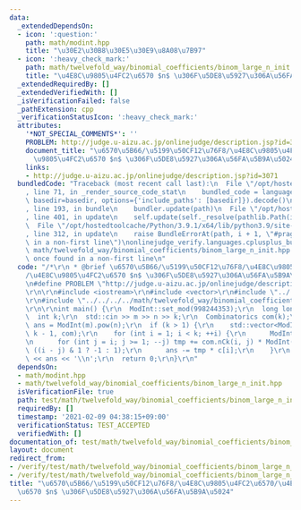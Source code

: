 ```yaml
---
data:
  _extendedDependsOn:
  - icon: ':question:'
    path: math/modint.hpp
    title: "\u30E2\u30B8\u30E5\u30E9\u8A08\u7B97"
  - icon: ':heavy_check_mark:'
    path: math/twelvefold_way/binomial_coefficients/binom_large_n_init.hpp
    title: "\u4E8C\u9805\u4FC2\u6570 $n$ \u306F\u5DE8\u5927\u306A\u56FA\u5B9A\u5024"
  _extendedRequiredBy: []
  _extendedVerifiedWith: []
  _isVerificationFailed: false
  _pathExtension: cpp
  _verificationStatusIcon: ':heavy_check_mark:'
  attributes:
    '*NOT_SPECIAL_COMMENTS*': ''
    PROBLEM: http://judge.u-aizu.ac.jp/onlinejudge/description.jsp?id=3071
    document_title: "\u6570\u5B66/\u5199\u50CF12\u76F8/\u4E8C\u9805\u4FC2\u6570/\u4E8C\
      \u9805\u4FC2\u6570 $n$ \u306F\u5DE8\u5927\u306A\u56FA\u5B9A\u5024"
    links:
    - http://judge.u-aizu.ac.jp/onlinejudge/description.jsp?id=3071
  bundledCode: "Traceback (most recent call last):\n  File \"/opt/hostedtoolcache/Python/3.9.1/x64/lib/python3.9/site-packages/onlinejudge_verify/documentation/build.py\"\
    , line 71, in _render_source_code_stat\n    bundled_code = language.bundle(stat.path,\
    \ basedir=basedir, options={'include_paths': [basedir]}).decode()\n  File \"/opt/hostedtoolcache/Python/3.9.1/x64/lib/python3.9/site-packages/onlinejudge_verify/languages/cplusplus.py\"\
    , line 193, in bundle\n    bundler.update(path)\n  File \"/opt/hostedtoolcache/Python/3.9.1/x64/lib/python3.9/site-packages/onlinejudge_verify/languages/cplusplus_bundle.py\"\
    , line 401, in update\n    self.update(self._resolve(pathlib.Path(included), included_from=path))\n\
    \  File \"/opt/hostedtoolcache/Python/3.9.1/x64/lib/python3.9/site-packages/onlinejudge_verify/languages/cplusplus_bundle.py\"\
    , line 312, in update\n    raise BundleErrorAt(path, i + 1, \"#pragma once found\
    \ in a non-first line\")\nonlinejudge_verify.languages.cplusplus_bundle.BundleErrorAt:\
    \ math/twelvefold_way/binomial_coefficients/binom_large_n_init.hpp: line 6: #pragma\
    \ once found in a non-first line\n"
  code: "/*\r\n * @brief \u6570\u5B66/\u5199\u50CF12\u76F8/\u4E8C\u9805\u4FC2\u6570\
    /\u4E8C\u9805\u4FC2\u6570 $n$ \u306F\u5DE8\u5927\u306A\u56FA\u5B9A\u5024\r\n */\r\
    \n#define PROBLEM \"http://judge.u-aizu.ac.jp/onlinejudge/description.jsp?id=3071\"\
    \r\n\r\n#include <iostream>\r\n#include <vector>\r\n#include \"../../../../math/modint.hpp\"\
    \r\n#include \"../../../../math/twelvefold_way/binomial_coefficients/binom_large_n_init.hpp\"\
    \r\n\r\nint main() {\r\n  ModInt::set_mod(998244353);\r\n  long long m, n;\r\n\
    \  int k;\r\n  std::cin >> m >> n >> k;\r\n  Combinatorics com(k);\r\n  ModInt\
    \ ans = ModInt(m).pow(n);\r\n  if (k > 1) {\r\n    std::vector<ModInt> c = binom_large_n_init(m,\
    \ k - 1, com);\r\n    for (int i = 1; i < k; ++i) {\r\n      ModInt tmp = 0;\r\
    \n      for (int j = i; j >= 1; --j) tmp += com.nCk(i, j) * ModInt(j).pow(n) *\
    \ ((i - j) & 1 ? -1 : 1);\r\n      ans -= tmp * c[i];\r\n    }\r\n  }\r\n  std::cout\
    \ << ans << '\\n';\r\n  return 0;\r\n}\r\n"
  dependsOn:
  - math/modint.hpp
  - math/twelvefold_way/binomial_coefficients/binom_large_n_init.hpp
  isVerificationFile: true
  path: test/math/twelvefold_way/binomial_coefficients/binom_large_n_init.test.cpp
  requiredBy: []
  timestamp: '2021-02-09 04:38:15+09:00'
  verificationStatus: TEST_ACCEPTED
  verifiedWith: []
documentation_of: test/math/twelvefold_way/binomial_coefficients/binom_large_n_init.test.cpp
layout: document
redirect_from:
- /verify/test/math/twelvefold_way/binomial_coefficients/binom_large_n_init.test.cpp
- /verify/test/math/twelvefold_way/binomial_coefficients/binom_large_n_init.test.cpp.html
title: "\u6570\u5B66/\u5199\u50CF12\u76F8/\u4E8C\u9805\u4FC2\u6570/\u4E8C\u9805\u4FC2\
  \u6570 $n$ \u306F\u5DE8\u5927\u306A\u56FA\u5B9A\u5024"
---
```

